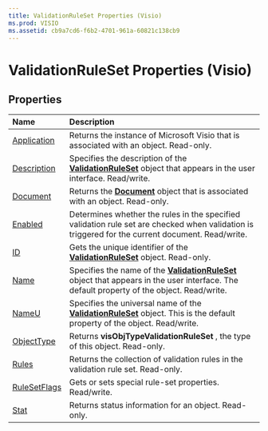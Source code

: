 ```yaml
---
title: ValidationRuleSet Properties (Visio)
ms.prod: VISIO
ms.assetid: cb9a7cd6-f6b2-4701-961a-60821c138cb9
---
```



# ValidationRuleSet Properties (Visio)

## Properties



|**Name**|**Description**|
|:-----|:-----|
|[Application](validationruleset-application-property-visio.md)|Returns the instance of Microsoft Visio that is associated with an object. Read-only.|
|[Description](validationruleset-description-property-visio.md)|Specifies the description of the  **[ValidationRuleSet](validationruleset-object-visio.md)** object that appears in the user interface. Read/write.|
|[Document](validationruleset-document-property-visio.md)|Returns the  **[Document](document-object-visio.md)** object that is associated with an object. Read-only.|
|[Enabled](validationruleset-enabled-property-visio.md)|Determines whether the rules in the specified validation rule set are checked when validation is triggered for the current document. Read/write.|
|[ID](validationruleset-id-property-visio.md)|Gets the unique identifier of the  **[ValidationRuleSet](validationruleset-object-visio.md)** object. Read-only.|
|[Name](validationruleset-name-property-visio.md)|Specifies the name of the  **[ValidationRuleSet](validationruleset-object-visio.md)** object that appears in the user interface. The default property of the object. Read/write.|
|[NameU](validationruleset-nameu-property-visio.md)|Specifies the universal name of the  **[ValidationRuleSet](validationruleset-object-visio.md)** object. This is the default property of the object. Read/write.|
|[ObjectType](validationruleset-objecttype-property-visio.md)|Returns  **visObjTypeValidationRuleSet** , the type of this object. Read-only.|
|[Rules](validationruleset-rules-property-visio.md)|Returns the collection of validation rules in the validation rule set. Read-only.|
|[RuleSetFlags](validationruleset-rulesetflags-property-visio.md)|Gets or sets special rule-set properties. Read/write.|
|[Stat](validationruleset-stat-property-visio.md)|Returns status information for an object. Read-only.|

